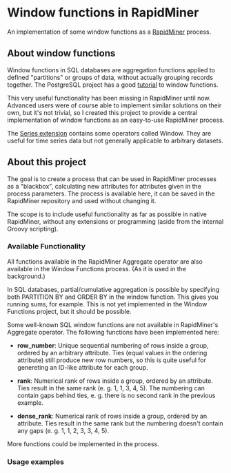 # Window functions in RapidMiner

An implementation of some window functions as a [RapidMiner](https://rapidminer.com/) process.

## About window functions

Window functions in SQL databases are aggregation functions applied to defined
"partitions" or groups of data, without actually grouping records together. The
PostgreSQL project has a good 
[tutorial](https://www.postgresql.org/docs/current/static/tutorial-window.html)
to window functions. 

This very useful functionality has been missing in RapidMiner until now.
Advanced users were of course able to implement similar solutions on their own,
but it's not trivial, so I created this project to provide a central
implementation of window functions as an easy-to-use RapidMiner process.

The [Series extension](https://marketplace.rapidminer.com/UpdateServer/faces/product_details.xhtml?productId=rmx_series)
contains some operators called Window. They are useful for time series data but
not generally applicable to arbitrary datasets. 

## About this project

The goal is to create a process that can be used in RapidMiner processes as a
"blackbox", calculating new attributes for attributes given in the process
parameters. The process is available here, it can be saved in the RapidMiner
repository and used without changing it.

The scope is to include useful functionality as far as possible in native
RapidMiner, without any extensions or programming (aside from the internal
Groovy scripting). 

### Available Functionality

All functions available in the RapidMiner Aggregate operator are also available
in the Window Functions process. (As it is used in the background.)

In SQL databases, partial/cumulative aggregation is possible by specifying both
PARTITION BY and ORDER BY in the window function. This gives you running sums,
for example. This is not yet implemented in the Window Functions project, but it
should be possible.

Some well-known SQL window functions are not available in RapidMiner's Aggregate
operator. The following functions have been implemented here:

- **row_number**: Unique sequential numbering of rows inside a group, ordered by
  an arbitrary attribute. Ties (equal values in the ordering attribute) still
  produce new row numbers, so this is quite useful for genereting an ID-like
  attribute for each group.

- **rank**: Numerical rank of rows inside a group, ordered by an attribute. Ties
  result in the same rank (e. g. 1, 1, 3, 4, 5). The numbering can contain gaps
  behind ties, e. g. there is no second rank in the previous example.

- **dense_rank**: Numerical rank of rows inside a group, ordered by an
  attribute. Ties result in the same rank but the numbering doesn't contain any
  gaps (e. g. 1, 1, 2, 3, 3, 4, 5). 

More functions could be implemented in the process.

### Usage examples





